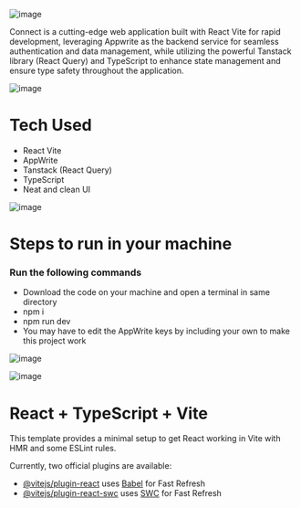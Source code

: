 ![image](https://github.com/Aseem5047/socialconnect/assets/80787027/e6275200-2d7a-4b7a-abd5-a1633018eb32)

Connect is a cutting-edge web application built with React Vite for rapid development, leveraging Appwrite as the backend service for seamless authentication and data management, while utilizing the powerful Tanstack library (React Query) and TypeScript to enhance state management and ensure type safety throughout the application.

![image](https://github.com/Aseem5047/socialconnect/assets/80787027/c6c4ddf8-a96e-4a6d-9d18-e1d1a4d5ce8f)

# Tech Used

  * React Vite
  * AppWrite
  * Tanstack (React Query)
  * TypeScript
  * Neat and clean UI

![image](https://github.com/Aseem5047/socialconnect/assets/80787027/a0c5c3de-3bee-41e4-89d2-35a5540d78ea)

# Steps to run in your machine
### Run the following commands
  * Download the code on your machine and open a terminal in same directory
  * npm i
  * npm run dev
  * You may have to edit the AppWrite keys by including your own to make this project work

![image](https://github.com/Aseem5047/socialconnect/assets/80787027/d409d1d2-b148-4d22-90da-269294540c72)

![image](https://github.com/Aseem5047/socialconnect/assets/80787027/d7bb8ec2-78be-48c0-bda4-51f76cdda7bc)


# React + TypeScript + Vite

This template provides a minimal setup to get React working in Vite with HMR and some ESLint rules.

Currently, two official plugins are available:

- [@vitejs/plugin-react](https://github.com/vitejs/vite-plugin-react/blob/main/packages/plugin-react/README.md) uses [Babel](https://babeljs.io/) for Fast Refresh
- [@vitejs/plugin-react-swc](https://github.com/vitejs/vite-plugin-react-swc) uses [SWC](https://swc.rs/) for Fast Refresh


